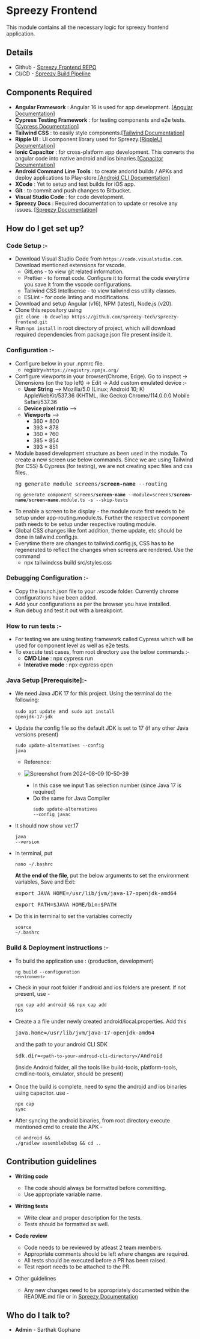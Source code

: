 # Spreezy Frontend

This module contains all the necessary logic for spreezy frontend application.

## Details

- Github - [Spreezy Frontend REPO](https://github.com/spreezy-tech/spreezy-frontend/tree/develop/)
- CI/CD - [Spreezy Build Pipeline]()

## Components Required

- **Angular Framework** : Angular 16 is used for app development. [[Angular Documentation]](https://angular.io/guide/developer-guide-overview)
- **Cypress Testing Framework** : for testing components and e2e tests.[[Cypress Documentation]](https://docs.cypress.io/guides/overview/why-cypress)
- **Tailwind CSS** : to easily style components.[[Tailwind Documentation]](https://v2.tailwindcss.com/docs)
- **Ripple UI** : UI component library used for Spreezy.[[RippleUI Documentation]](https://www.ripple-ui.com/docs/get-started/usage)
- **Ionic Capacitor** : for cross-platform app development. This converts the angular code into native android and ios binaries.[[Capacitor Documentation]](https://capacitorjs.com/docs)
- **Android Command Line Tools** : to create andorid builds / APKs and deploy applications to Play-store.[[Android CLI Documentation]](https://developer.android.com/tools)
- **XCode** : Yet to setup and test builds for iOS app.
- **Git** : to commit and push changes to Bitbucket.
- **Visual Studio Code** : for code development.
- **Spreezy Docs** : Required documentation to update or resolve any issues. [[Spreezy Documentation]]()

## How do I get set up?

### **Code Setup :-**

- Download Visual Studio Code from `https://code.visualstudio.com`. Download mentioned extensions for vscode.
  - GitLens - to view git related information.
  - Prettier - to format code. Configure it to format the code everytime you save it from the vscode configurations.
  - Tailwind CSS Intellisense - to view tailwind css utility classes.
  - ESLint - for code linting and modifications.
- Download and setup Angular (v16), NPM (latest), Node.js (v20).
- Clone this repository using <br/>`git clone -b develop https://github.com/spreezy-tech/spreezy-frontend.git`
- Run `npm install` in root directory of project, which will download required dependencies from package.json file present inside it.

### **Configuration :-**

- Configure below in your .npmrc file.
  - registry=`https://registry.npmjs.org/`
- Configure viewports in your browser(Chrome, Edge). Go to inspect -> Dimensions (on the top left) -> Edit -> Add custom emulated device :-
  - **User String** --> Mozilla/5.0 (Linux; Android 10; K) AppleWebKit/537.36 (KHTML, like Gecko) Chrome/114.0.0.0 Mobile Safari/537.36
  - **Device pixel ratio** -->
  - **Viewports** -->
    - 360 \* 800
    - 393 \* 878
    - 360 \* 760
    - 385 \* 854
    - 393 \* 851
- Module based development structure as been used in the module. To create a new screen use below commands. Since we are using Tailwind (for CSS) & Cypress (for testing), we are not creating spec files and css files.
  <pre>ng generate module screens/<b>screen-name</b> --routing</pre>
  <pre><code>ng generate component screens/<b>screen-name</b> --module=screens/<b>screen-name</b>/<b>screen-name</b>.module.ts -s --skip-tests</code></pre>
- To enable a screen to be display - the module route first needs to be setup under app-routing.module.ts. Further the respective component path needs to be setup under respective routing module.
- Global CSS changes like font addition, theme update, etc should be done in tailwind.config.js.
- Everytime there are changes to tailwind.config.js, CSS has to be regenerated to reflect the changes when screens are rendered. Use the command
  - npx tailwindcss build src/styles.css

### **Debugging Configuration :-**

- Copy the launch.json file to your .vscode folder. Currently chrome configurations have been added.
- Add your configurations as per the browser you have installed.
- Run debug and test it out with a breakpoint.

### **How to run tests :-**

- For testing we are using testing framework called Cypress which will be used for component level as well as e2e tests.
- To execute test cases, from root directory use the below commands :-
  - **CMD Line** : npx cypress run
  - **Interative mode** : npx cypress open
  
### **Java Setup [Prerequisite]:-**

- We need Java JDK 17 for this project. Using the terminal do the following: <pre><code>sudo apt update</code> and <code>sudo apt install openjdk-17-jdk</code></pre>
- Update the config file so the default JDK is set to 17 (if any other Java versions present) <pre><code>sudo update-alternatives --config java</code></pre>
  - Reference:
  - ![Screenshot from 2024-08-09 10-50-39](https://github.com/user-attachments/assets/3c0578c7-3e86-4a1c-b9bc-dbb042dd656b)
    
	- In this case we input **1** as selection number (since Java 17 is required)
	- Do the same for Java Compiler <pre><code>sudo update-alternatives --config javac</code></pre>
- It should now show ver.17 <pre><code>java --version</code></pre>
- In terminal, put <pre><code>nano ~/.bashrc</code></pre> 
	**At the end of the file**, put the below arguments to set the environment variables, Save and Exit:<br>
	<pre>export JAVA_HOME=/usr/lib/jvm/java-17-openjdk-amd64</pre>
	<pre>export PATH=$JAVA_HOME/bin:$PATH</pre>
- Do this in terminal to set the variables correctly <pre><code>source ~/.bashrc</code></pre>

### **Build & Deployment instructions :-**

- To build the application use : (production, development)<pre><code>ng build --configuration `<environment>`</code></pre>
- Check in your root folder if android and ios folders are present. If not present, use - <pre><code>npx cap add android && npx cap add ios</code></pre>
- Create a a file under newly created android/local.properties. Add this <pre>java.home=/usr/lib/jvm/java-17-openjdk-amd64</pre> and the path to your android CLI SDK <pre>sdk.dir=`<path-to-your-android-cli-directory>`/Android</pre> (inside Android folder, all the tools like build-tools, platform-tools, cmdline-tools, emulator, should be present)<br><br>	
- Once the build is complete, need to sync the android and ios binaries using capacitor. use - <pre><code>npx cap sync</code></pre>
- After syncing the android binaries, from root directory execute mentioned cmd to create the APK - <pre><code>cd android && ./gradlew assembleDebug && cd ..</code></pre>

## Contribution guidelines

- **Writing code**
  - The code should always be formatted before committing.
  - Use appropriate variable name.
- **Writing tests**

  - Write clear and proper description for the tests.
  - Tests should be formatted as well.

- **Code review**

  - Code needs to be reviewed by atleast 2 team members.
  - Appropriate comments should be left where changes are required.
  - All tests should be executed before a PR has been raised.
  - Test report needs to be attached to the PR.

- Other guidelines
  - Any new changes need to be appropriately documented within the README.md file or in [Spreezy Documentation]()

## Who do I talk to?

- **Admin** - Sarthak Gophane
